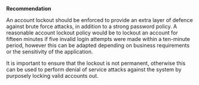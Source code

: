 **Recommendation**

An account lockout should be enforced to provide an extra layer of defence against brute force attacks, in addition to a strong password policy. A reasonable account lockout policy would be to lockout an account for fifteen minutes if five invalid login attempts were made within a ten-minute period, however this can be adapted depending on business requirements or the sensitivity of the application. 

It is important to ensure that the lockout is not permanent, otherwise this can be used to perform denial of service attacks against the system by purposely locking valid accounts out.